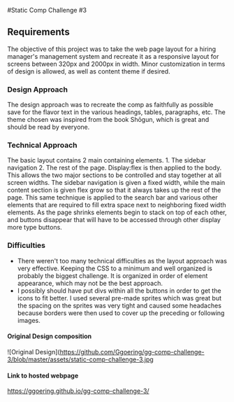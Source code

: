 #Static Comp Challenge #3

## Requirements  
The objective of this project was to take the web page layout for a hiring manager's management system and recreate it as a responsive layout for screens between 320px and 2000px in width.  Minor customization in terms of design is allowed, as well as content theme if desired.

### Design Approach  
The design approach was to recreate the comp as faithfully as possible save for the flavor text in the various headings, tables, paragraphs, etc.  The theme chosen was inspired from the book Shōgun, which is great and should be read by everyone.

### Technical Approach  
The basic layout contains 2 main containing elements. 1. The sidebar navigation 2. The rest of the page.  Display:flex is then applied to the body.  This allows the two major sections to be controlled and stay together at all screen widths. The sidebar navigation is given a fixed width, while the main content section is given flex grow so that it always takes up the rest of the page.  This same technique is applied to the search bar and various other elements that are required to fill extra space next to neighboring fixed width elements. As the page shrinks elements begin to stack on top of each other, and buttons disappear that will have to be accessed through other display more type buttons.

### Difficulties
 * There weren't too many technical difficulties as the layout approach was very effective.  Keeping the CSS to a minimum and well organized is probably the biggest challenge.  It is organized in order of element appearance, which may not be the best approach.  
 * I possibly should have put divs within all the buttons in order to get the icons to fit better.  I used several pre-made sprites which was great but the spacing on the sprites was very tight and caused some headaches because borders were then used to cover up the preceding or following images.

#### Original Design composition
![Original Design](https://github.com/Ggoering/gg-comp-challenge-3/blob/master/assets/static-comp-challenge-3.jpg

#### Link to hosted webpage
https://ggoering.github.io/gg-comp-challenge-3/
